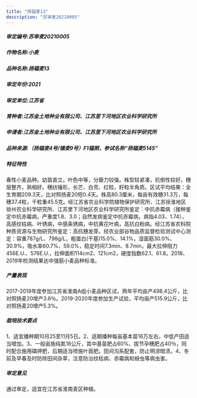 ```yaml
---
title: "扬辐麦13"
description: "苏审麦20210005"
---
```

##### 审定编号:苏审麦20210005

##### 作物名称:小麦

##### 品种名称:扬辐麦13

##### 审定年份:2021

##### 审定单位:江苏省

##### 育种者:江苏金土地种业有限公司、江苏里下河地区农业科学研究所

##### 申请者:江苏金土地种业有限公司、江苏里下河地区农业科学研究所

##### 品种来源:（扬辐麦4号/镇麦9号）F1辐照，参试名称“扬辐麦5145”

##### 特征特性
春性小麦品种。幼苗直立，叶色中等，分蘖力较强。株型较紧凑，抗倒性较好。穗层整齐，熟相好。穗纺锤形，长芒、白壳、红粒，籽粒半角质。区试平均结果：全生育期209.3天，比对照扬麦20短0.4天。株高80.3厘米，每亩有效穗31.3万，每穗37.4粒，千粒重45.5克。经江苏省农业科学院植物保护研究所、江苏徐淮地区徐州农业科学研究所、江苏里下河地区农业科学研究所鉴定：中抗赤霉病（接种鉴定中抗赤霉病，严重度1.8、3.0；自然发病鉴定中抗赤霉病，病指4.03、1.74），高感纹枯病、叶锈病，中感条锈病，中抗黄花叶病，高抗白粉病。经江苏省农科院种质资源与生物研究所鉴定：高抗穗发芽。经农业部谷物品质监督检验测试中心测定：容重787g/L、798g/L，粗蛋白(干基)15.0%、14.1%，湿面筋30.0%、30.9%，吸水率60.7%、59.0%，稳定时间7.3min、8.7min，最大拉伸阻力456E.U.、576E.U.，拉伸面积114cm2、121cm2，硬度指数62.1、61.8。2018、2019年检测结果达中强筋小麦品种标准。

##### 产量表现
2017-2019年度参加江苏省淮南A组小麦品种区试，两年平均亩产498.4公斤，比对照扬麦20增产3.6％。2019-2020年度参加生产试验，平均亩产515.9公斤，比对照扬麦20增产5.3%。

##### 栽培技术要点
1、适宜播种期10月25至11月5日。2、适期播种每亩基本苗16万左右，中低产田适当增加。3、一般亩施纯氮18公斤，其中基苗肥占60%、拔节孕穗肥占40％，同时配合施用磷钾肥，后期适当喷施叶面肥。田间沟系配套，防止明涝暗渍。4、冬前及早春及时防除田间杂草，注意防治纹枯病、赤霉病和蚜虫等病虫害。

##### 审定意见
通过审定，适宜在江苏省淮南麦区种植。
